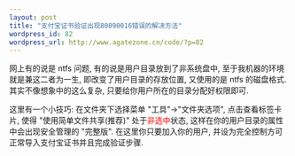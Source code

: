 ```yaml
--- 
layout: post
title: "支付宝证书验证出现80090016错误的解决方法"
wordpress_id: 82
wordpress_url: http://www.agatezone.cn/code/?p=82
---
```

网上有的说是 ntfs 问题, 有的说是用户目录放到了非系统盘中, 至于我机器的环境就是兼这二者为一生, 即改变了用户目录的存放位置, 又使用的是 ntfs 的磁盘格式. 其实不像想象中的这么复杂, 只要给你用户所在的目录分配好权限即可.

这里有一个小技巧: 在文件夹下选择菜单 "工具"-&gt;"文件夹选项", 点击查看标签卡片, 使得 "使用简单文件共享(推荐)" 处于<span style="color: #ff0000;">非选中</span>状态, 这样在你的用户目录的属性中会出现安全管理的 "完整版". 在这里你只要加入你的用户, 并设为完全控制方可正常导入支付宝证书并且完成验证步骤.
